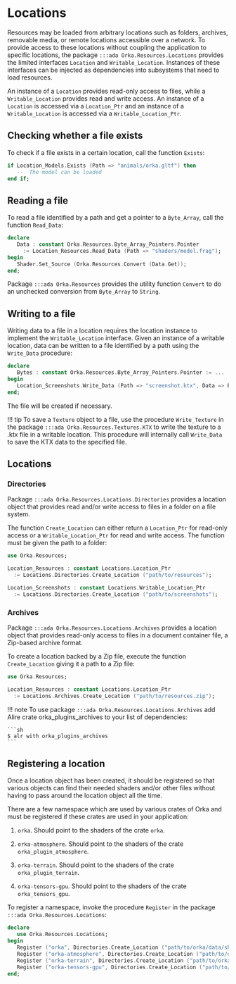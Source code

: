 # Locations

Resources may be loaded from arbitrary locations such as folders,
archives, removable media, or remote locations accessible over a
network. To provide access to these locations without coupling the
application to specific locations, the package `:::ada Orka.Resources.Locations`
provides the limited interfaces `Location` and `Writable_Location`.
Instances of these interfaces can be injected as dependencies into
subsystems that need to load resources.

An instance of a `Location` provides read-only access to files, while a
`Writable_Location` provides read and write access. An instance of a
`Location` is accessed via a `Location_Ptr` and an instance of a
`Writable_Location` is accessed via a `Writable_Location_Ptr`.

## Checking whether a file exists

To check if a file exists in a certain location, call the function `Exists`:

```ada
if Location_Models.Exists (Path => "animals/orka.gltf") then
   --  The model can be loaded
end if;
```

## Reading a file

To read a file identified by a path and get a pointer to a `Byte_Array`,
call the function `Read_Data`:

```ada
declare
   Data : constant Orka.Resources.Byte_Array_Pointers.Pointer
     := Location_Resources.Read_Data (Path => "shaders/model.frag");
begin
   Shader.Set_Source (Orka.Resources.Convert (Data.Get));
end;
```

Package `:::ada Orka.Resources` provides the utility function `Convert`
to do an unchecked conversion from `Byte_Array` to `String`.

## Writing to a file

Writing data to a file in a location requires the location instance
to implement the `Writable_Location` interface. Given an instance of
a writable location, data can be written to a file identified by a path
using the `Write_Data` procedure:

```ada
declare
   Bytes : constant Orka.Resources.Byte_Array_Pointers.Pointer := ...
begin
   Location_Screenshots.Write_Data (Path => "screenshot.ktx", Data => Bytes.Get);
end;
```

The file will be created if necessary.

!!! tip
    To save a `Texture` object to a file, use the procedure `Write_Texture`
    in the package `:::ada Orka.Resources.Textures.KTX` to write the texture
    to a .ktx file in a writable location. This procedure will internally
    call `Write_Data` to save the KTX data to the specified file.

## Locations

### Directories

Package `:::ada Orka.Resources.Locations.Directories` provides a location
object that provides read and/or write access to files in a folder on a
file system.

The function `Create_Location` can either return a `Location_Ptr` for
read-only access or a `Writable_Location_Ptr` for read and write access.
The function must be given the path to a folder:

```ada
use Orka.Resources;

Location_Resources : constant Locations.Location_Ptr
  := Locations.Directories.Create_Location ("path/to/resources");

Location_Screenshots : constant Locations.Writable_Location_Ptr
  := Locations.Directories.Create_Location ("path/to/screenshots");
```

### Archives

Package `:::ada Orka.Resources.Locations.Archives` provides a location
object that provides read-only access to files in a document container
file, a Zip-based archive format.

To create a location backed by a Zip file, execute the function
`Create_Location` giving it a path to a Zip file:

```ada
use Orka.Resources;

Location_Resources : constant Locations.Location_Ptr
  := Locations.Archives.Create_Location ("path/to/resources.zip");
```

!!! note
    To use package `:::ada Orka.Resources.Locations.Archives` add
    Alire crate orka\_plugins\_archives to your list of dependencies:

    ```sh
    $ alr with orka_plugins_archives
    ```

## Registering a location

Once a location object has been created, it should be registered so that
various objects can find their needed shaders and/or other files without
having to pass around the location object all the time.

There are a few namespace which are used by various crates of Orka and must be registered
if these crates are used in your application:

1. `orka`. Should point to the shaders of the crate `orka`.

2. `orka-atmosphere`. Should point to the shaders of the crate `orka_plugin_atmosphere`.

3. `orka-terrain`. Should point to the shaders of the crate `orka_plugin_terrain`.

4. `orka-tensors-gpu`. Should point to the shaders of the crate `orka_tensors_gpu`.

To register a namespace, invoke the procedure `Register` in the package `:::ada Orka.Resources.Locations`:

```ada
declare
   use Orka.Resources.Locations;
begin
   Register ("orka", Directories.Create_Location ("path/to/orka/data/shaders"));
   Register ("orka-atmosphere", Directories.Create_Location ("path/to/orka_plugin_atmosphere/data/shaders/atmosphere"));
   Register ("orka-terrain", Directories.Create_Location ("path/to/orka_plugin_terrain/data/shaders/terrain"));
   Register ("orka-tensors-gpu", Directories.Create_Location ("path/to/orka_tensors_gpu/data/shaders"));
end;
```
